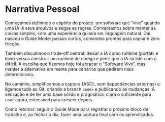 # Narrativa Pessoal

Começamos definindo o espírito do projeto: um software que “vive” quando uma IA lê seus arquivos e segue as regras. Conversamos sobre manter as coisas simples, com uma experiência guiada em linguagem natural. Daí nasceu o Guide Mode: passos curtos, comandos prontos para copiar e zero fricção.

Também discutimos o trade‑off central: deixar a IA como runtime (portátil e leve) versus construir um runtime de código e pedir que a IA só lide com o difícil. A escolha que fizemos hoje foi abraçar o “Software Vivo”, mas manter a alternativa em mente para cenários que pedirem mais determinismo.

No caminho, simplificamos a captura (ASCII, sem dependências externas) e ligamos tudo ao Git, criando a branch `codex` e publicando as mudanças. A sensação é de ter uma base sólida e pragmática: clara o suficiente para usar agora, extensível para crescer depois.

Como retomar: seguir o Guide Mode para registrar o próximo bloco de trabalho e, ao fechar o dia, fazer uma captura final com os aprendizados.
